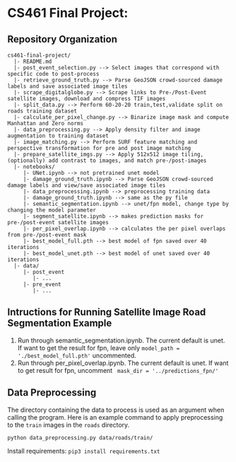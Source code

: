 # CS461 Final Project:

## Repository Organization
    cs461-final-project/
      |- README.md
      |- post_event_selection.py --> Select images that correspond with specific code to post-process
      |- retrieve_ground_truth.py --> Parse GeoJSON crowd-sourced damage labels and save associated image tiles
      |- scrape_digitalglobe.py --> Scrape links to Pre-/Post-Event satellite images, download and compress TIF images
      |- split_data.py --> Perform 60-20-20 train,test,validate split on roads training dataset
      |- calculate_per_pixel_change.py --> Binarize image mask and compute Manhattan and Zero norms
      |- data_preprocessing.py --> Apply density filter and image augmentation to training dataset
      |- image_matching.py --> Perform SURF feature matching and perspective transformation for pre and post image matching
      |- prepare_satellite_imgs.py --> Apply 512x512 image tiling, (optionally) add contrast to images, and match pre-/post-images
      |- notebooks/
         |- UNet.ipynb --> not pretrained unet model
         |- damage_ground_truth.ipynb --> Parse GeoJSON crowd-sourced damage labels and view/save associated image tiles
         |- data_preprocessing.ipynb --> preprocessing training data
         |- damage_ground_truth.ipynb --> same as the py file
         |- semantic_segmentation.ipynb --> unet/fpn model, change type by changing the model parameter
         |- segment_satellite.ipynb --> makes prediction masks for pre-/post-event satellite images
         |- per_pixel_overlap.ipynb --> calculates the per pixel overlaps from pre-/post-event mask
         |- best_model_full.pth --> best model of fpn saved over 40 iterations
         |- best_model_unet.pth --> best model of unet saved over 40 iterations
      |- data/
         |- post_event
         	|- ...
         |- pre_event
         	|- ...


## Intructions for Running Satellite Image Road Segmentation Example
1. Run through semantic_segmentation.ipynb. The current default is unet. If want to get the result for fpn, leave only ```model_path = './best_model_full.pth'``` uncommented.  
2. Run through per_pixel_overlap.ipynb. The current default is unet. If want to get result for fpn, uncomment ``` mask_dir = '../predictions_fpn/'```

## Data Preprocessing
The directory containing the data to process is used as an argument when calling the program. Here is an example command to apply preprocessing to the `train` images in the `roads` directory.

```python data_preprocessing.py data/roads/train/```

Install requirements: 
```pip3 install requirements.txt```
